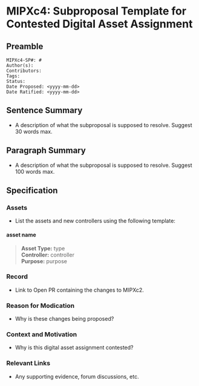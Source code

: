 # MIPXc4: Subproposal Template for Contested Digital Asset Assignment

## Preamble
```
MIPXc4-SP#: #
Author(s):
Contributors:
Tags: 
Status: 
Date Proposed: <yyyy-mm-dd>
Date Ratified: <yyyy-mm-dd>
```
## Sentence Summary

- A description of what the subproposal is supposed to resolve. Suggest 30 words max.

## Paragraph Summary

- A description of what the subproposal is supposed to resolve. Suggest 100 words max.

## Specification

### Assets
- List the assets and new controllers using the following template:
#### asset name
> **Asset Type:** type  
> **Controller:** controller  
> **Purpose:** purpose  

### Record
- Link to Open PR containing the changes to MIPXc2.

### Reason for Modication
- Why is these changes being proposed?

### Context and Motivation
- Why is this digital asset assignment contested?

### Relevant Links
- Any supporting evidence, forum discussions, etc.
